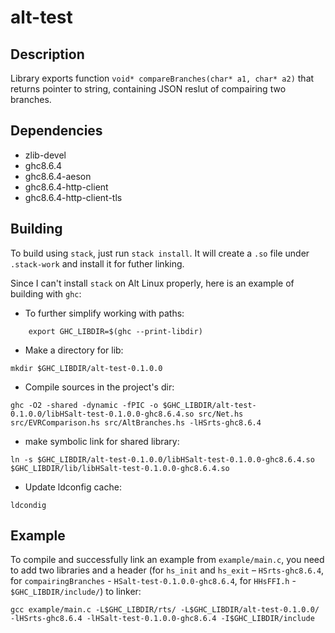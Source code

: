 # alt-test

## Description
Library exports function `void* compareBranches(char* a1, char* a2)` that returns pointer to string, containing JSON reslut of compairing two branches.

## Dependencies
* zlib-devel
* ghc8.6.4
* ghc8.6.4-aeson
* ghc8.6.4-http-client
* ghc8.6.4-http-client-tls

## Building

To build using `stack`, just run `stack install`. It will create a `.so` file under `.stack-work` and install it for futher linking.

Since I can't install `stack` on Alt Linux properly, here is an example of building with `ghc`:
* To further simplify working with paths:
```
    export GHC_LIBDIR=$(ghc --print-libdir)
```

* Make a directory for lib:
```
mkdir $GHC_LIBDIR/alt-test-0.1.0.0
```
* Compile sources in the project's dir:
```
ghc -O2 -shared -dynamic -fPIC -o $GHC_LIBDIR/alt-test-0.1.0.0/libHSalt-test-0.1.0.0-ghc8.6.4.so src/Net.hs src/EVRComparison.hs src/AltBranches.hs -lHSrts-ghc8.6.4
```
* make symbolic link for shared library:
```
ln -s $GHC_LIBDIR/alt-test-0.1.0.0/libHSalt-test-0.1.0.0-ghc8.6.4.so $GHC_LIBDIR/lib/libHSalt-test-0.1.0.0-ghc8.6.4.so
```

* Update ldconfig cache:
```
ldcondig
```

## Example

To compile and successfully link an example from `example/main.c`, you need to add two libraries and a header (for `hs_init` and `hs_exit` – `HSrts-ghc8.6.4`, for `compairingBranches` - `HSalt-test-0.1.0.0-ghc8.6.4`, for `HHsFFI.h` - `$GHC_LIBDIR/include/`) to linker:
```
gcc example/main.c -L$GHC_LIBDIR/rts/ -L$GHC_LIBDIR/alt-test-0.1.0.0/ -lHSrts-ghc8.6.4 -lHSalt-test-0.1.0.0-ghc8.6.4 -I$GHC_LIBDIR/include
```
